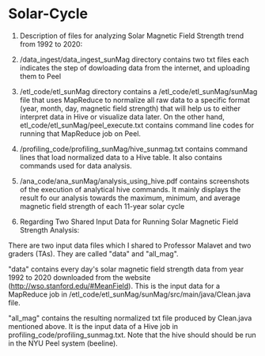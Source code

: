 # Solar-Cycle

1. Description of files for analyzing Solar Magnetic Field Strength trend from 1992 to 2020:

  1. /data_ingest/data_ingest_sunMag directory contains two txt files each indicates the step of dowloading data from the internet, and uploading them to Peel
  2. /etl_code/etl_sunMag directory contains a /etl_code/etl_sunMag/sunMag file that uses MapReduce to normalize all raw data to a specific format (year, month, day, magnetic field strength) that will help us to either interpret data in Hive or visualize data later. On the other hand, etl_code/etl_sunMag/peel_execute.txt contains command line codes for running that MapReduce job on Peel.
  3. /profiling_code/profiling_sunMag/hive_sunmag.txt contains command lines that load normalized data to a Hive table. It also contains commands used for data analysis.
  4. /ana_code/ana_sunMag/analysis_using_hive.pdf contains screenshots of the execution of analytical hive commands. It mainly displays the result fo our analysis towards the maximum, minimum, and average magnetic field strength of each 11-year solar cycle


2. Regarding Two Shared Input Data for Running Solar Magnetic Field Strength Analysis:

There are two input data files which I shared to Professor Malavet and two graders (TAs). They are called "data" and "all_mag".

"data" contains every day's solar magnetic field strength data from year 1992 to 2020 downloaded from the website (http://wso.stanford.edu/#MeanField).
This is the input data for a MapReduce job in /etl_code/etl_sunMag/sunMag/src/main/java/Clean.java file. 

"all_mag" contains the resulting normalized txt file produced by Clean.java mentioned above.
It is the input data of a Hive job in profiling_code/profiling_sunmag.txt. Note that the hive should should be run in the NYU Peel system (beeline). 
